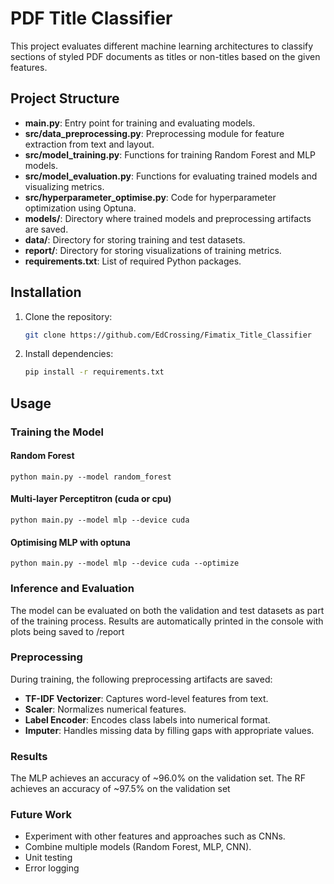# PDF Title Classifier

This project evaluates different machine learning architectures to classify sections of styled PDF documents as titles or non-titles based on the given features.

## Project Structure

- **main.py**: Entry point for training and evaluating models.
- **src/data_preprocessing.py**: Preprocessing module for feature extraction from text and layout.
- **src/model_training.py**: Functions for training Random Forest and MLP models.
- **src/model_evaluation.py**: Functions for evaluating trained models and visualizing metrics.
- **src/hyperparameter_optimise.py**: Code for hyperparameter optimization using Optuna.
- **models/**: Directory where trained models and preprocessing artifacts are saved.
- **data/**: Directory for storing training and test datasets.
- **report/**: Directory for storing visualizations of training metrics.
- **requirements.txt**: List of required Python packages.

## Installation

1. Clone the repository:
   ```bash
   git clone https://github.com/EdCrossing/Fimatix_Title_Classifier
2. Install dependencies:
   ```bash
   pip install -r requirements.txt

## Usage
### Training the Model
#### Random Forest
    python main.py --model random_forest
#### Multi-layer Perceptitron (cuda or cpu)
    python main.py --model mlp --device cuda 
#### Optimising MLP with optuna
    python main.py --model mlp --device cuda --optimize

### Inference and Evaluation
The model can be evaluated on both the validation and test datasets as part of the training process. Results are automatically printed in the console with plots being saved to /report

### Preprocessing
During training, the following preprocessing artifacts are saved:
- **TF-IDF Vectorizer**: Captures word-level features from text.
- **Scaler**: Normalizes numerical features.
- **Label Encoder**: Encodes class labels into numerical format.
- **Imputer**: Handles missing data by filling gaps with appropriate values.

### Results
The MLP achieves an accuracy of ~96.0% on the validation set.
The RF achieves an accuracy of ~97.5% on the validation set

### Future Work
- Experiment with other features and approaches such as CNNs.
- Combine multiple models (Random Forest, MLP, CNN).
- Unit testing
- Error logging
